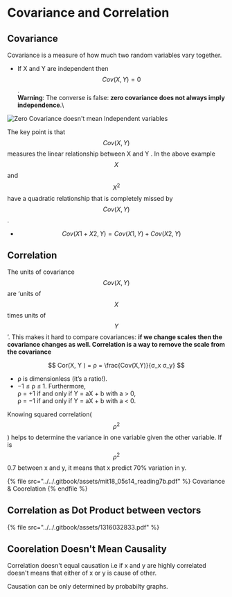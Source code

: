 # Covariance and Correlation

## Covariance&#x20;

Covariance is a measure of how much two random variables vary together.

* If X and Y are independent then $$Cov(X, Y ) = 0$$ . \
  **Warning**: The converse is false: **zero covariance does not always imply independence**.\


![Zero Covariance doesn't mean Independent variables](<../../.gitbook/assets/image (27).png>)

The key point is that $$Cov(X, Y )$$ measures the linear relationship between X and Y . In the above example $$X$$ and $$X^2$$ have a quadratic relationship that is completely missed by $$Cov(X, Y )$$.

* $$Cov(X1 + X2, Y ) = Cov(X1, Y ) + Cov(X2, Y )$$&#x20;

## Correlation

The units of covariance $$Cov(X, Y )$$ are ‘units of $$X$$ times units of $$Y$$ ’. This makes it hard to compare covariances: **if we change scales then the covariance changes as well. Correlation is a way to remove the scale from the covariance**

$$
Cor(X, Y ) = ρ = \frac{Cov(X,Y)}{σ_x σ_y}
$$

* ρ is dimensionless (it’s a ratio!).
* −1 ≤ ρ ≤ 1. Furthermore, \
  ρ = +1 if and only if Y = aX + b with a > 0, \
  ρ = −1 if and only if Y = aX + b with a < 0.

Knowing squared correlation( $$ρ^2$$ ) helps to determine the variance in one variable given the other variable. If is $$ρ^2$$ 0.7 between x and y, it means that x predict 70% variation in y.

{% file src="../../.gitbook/assets/mit18_05s14_reading7b.pdf" %}
Covariance & Coorelation
{% endfile %}

## **Correlation as Dot Product between vectors**

{% file src="../../.gitbook/assets/1316032833.pdf" %}

## **Coorelation Doesn't Mean Causality**

Correlation doesn't equal causation i.e if x and y are highly correlated doesn't means that either of x or y is cause of other.&#x20;

Causation can be only determined by probabilty graphs.&#x20;
